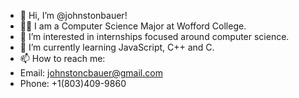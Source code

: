 - 👋 Hi, I’m @johnstonbauer!
- 🧑‍🏫 I am a Computer Science Major at Wofford College.
- 👀 I’m interested in internships focused around computer science.
- 🌱 I’m currently learning JavaScript, C++ and C.
- 📫 How to reach me:
-   Email: johnstoncbauer@gmail.com
-   Phone: +1(803)409-9860

<!---
johnstonbauer/johnstonbauer is a ✨ special ✨ repository because its `README.md` (this file) appears on your GitHub profile.
You can click the Preview link to take a look at your changes.
--->

